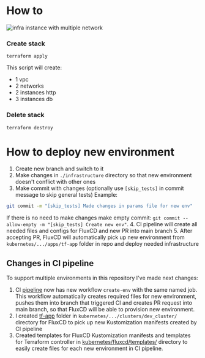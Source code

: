 # How to

![infra instance with multiple network](./img/03-multiple-network.png "infra instance with multiple network")

### Create stack

```
terraform apply
```

This script will create:
-   1 vpc
-   2 networks
-   2 instances http
-   3 instances db

### Delete stack

```
terraform destroy
```

# How to deploy new environment

1. Create new branch and switch to it
2. Make changes in `./infrastructure` directory so that new environment doesn't conflict with other ones
3. Make commit with changes (optionally use `[skip_tests]` in commit message to skip general tests)
Example:
```bash
git commit -m "[skip_tests] Made changes in params file for new env"
```
If there is no need to make changes make empty commit: `git commit --allow-empty -m "[skip_tests] Create new env"`.
4. CI pipeline will create all needed files and configs for FluxCD and new PR into main branch
5. After accepting PR, FluxCD will automatically pick up new environment from `kubernetes/.../apps/tf-app` folder in repo and deploy needed infrastructure

## Changes in CI pipeline

To support multiple environments in this repository I've made next changes:
1. CI [pipeline](/.circleci/config.yml) now has new workflow `create-env` with the same named job. This workflow automatically creates required files for new environment, pushes them into branch that triggered CI and creates PR request into main branch, so that FluxCD will be able to provision new environment.
2. I created [tf-app](/kubernetes/fluxcd/repositories/infra-repo/clusters/dev-cluster/tf-app/) folder in `kubernetes/.../clusters/dev_cluster/` directory for FluxCD to pick up new Kustomization manifests created by CI pipeline
3. Created templates for FluxCD Kustomization manifests and templates for Terraform controller in [kubernetes/fluxcd/templates/](/kubernetes/fluxcd/templates/) directory to easily create files for each new environment in CI pipeline.
